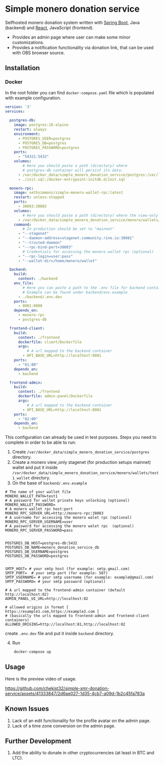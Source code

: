 # Simple monero donation service 

Selfhosted monero donation system written with [Spring Boot](https://spring.io/projects/spring-boot), Java (backend) and [React](https://react.dev/), JavaScript (frontend).

- Provides an admin page where user can make some minor customizations.
- Provides a notification functionality via donation link, that can be used with OBS browser source.


## Installation


### Docker

In the root folder you can find ```docker-compose.yaml``` file which is populated with example configuration.
```yml
version: '3'
services:
  
  postgres-db:
    image: postgres:16-alpine
    restart: always
    environment:
      - POSTGRES_USER=postgres
      - POSTGRES_DB=postgres
      - POSTGRES_PASSWORD=postgres
    ports:
      - "54321:5432"
    volumes:
        # Here you should paste a path (directory) where 
        # postgres-db container will persist its data.
      - /var/docker_data/simple_monero_donation_service/postgres:/var/lib/postgresql/data
      - ./init.sql:/docker-entrypoint-initdb.d/init.sql

  monero-rpc:
    image: sethsimmons/simple-monero-wallet-rpc:latest
    restart: unless-stopped
    ports:
      - 38083:38083
    volumes:
        # Here you should paste a path (directory) where the view-only monero wallet is located.
      - /var/docker_data/simple_monero_donation_service/monero/wallets/test1_wallet:/home/monero/wallet
    command: 
        # In production should be set to "mainnet"
      - "--stagenet" 
      - "--daemon-address=stagenet.community.rino.io:38081"
      - "--trusted-daemon" 
      - "--rpc-bind-port=38083" 
        # Credentials for accessing the monero wallet rpc (optional) 
      - "--rpc-login=user:pass" 
      - "--wallet-dir=/home/monero/wallet"

  backend:
    build:
      context: ./backend
    env_file:
        # Here you can paste a path to the .env file for backend container.
        # Example can be found under backend/env.example
      - ./backend/.env.dev
    ports:
      - 8081:8080
    depends_on:
      - monero-rpc
      - postgres-db

  frontend-client:
    build:
      context: ./frontend
      dockerfile: client/Dockerfile
      args:
          # A url mapped to the backend container
        - API_BASE_URL=http://localhost:8081
    ports:
      - "81:80"
    depends_on:
      - backend

  frontend-admin:
    build:
      context: ./frontend
      dockerfile: admin-panel/Dockerfile
      args:
          # A url mapped to the backend container
        - API_BASE_URL=http://localhost:8081
    ports:
      - "82:80"
    depends_on:
      - backend
```
This configuration can already be used in test purposes. Steps you need to complete in order to be able to run:
1. Create ```/var/docker_data/simple_monero_donation_service/postgres``` directory.
2. Create a monero view_only stagenet (for production setups mainnet) wallet and put it inside ```/var/docker_data/simple_monero_donation_service/monero/wallets/test1_wallet``` directory.
3. On the base of ```backend/.env.example``` 
``` shell
# The name of your wallet file
MONERO_WALLET_PATH=test1 
# A password for wallet private keys unlocking (optional)
MONERO_WALLET_PASSWORD=  
# A monero wallet rpc host:port 
MONERO_RPC_SERVER_URL=http://monero-rpc:38083
# A username for accessing the monero walet rpc (optional) 
MONERO_RPC_SERVER_USERNAME=user 
# A password for accessing the monero walet rpc  (optional)  
MONERO_RPC_SERVER_PASSWORD=pass


POSTGRES_DB_HOST=postgres-db:5432
POSTGRES_DB_NAME=monero_donation_service_db
POSTGRES_DB_USERNAME=postgres
POSTGRES_DB_PASSWORD=postgres


SMTP_HOST= # your smtp host (for example: smtp.gmail.com)
SMTP_PORT=  # your smtp port (for example: 587)
SMTP_USERNAME= # your smtp username (for example: example@gmail.com)
SMTP_PASSWORD= # your smtp password (optional)

# A url mapped to the frontend-admin container (default http://localhost:82)
ADMIN_PANEL_UI_URL=http://localhost:82  

# allowed origins in format [ https://example1.com,https://example2.com ]
# (basically the urls mapped to frontend-admin and frontend-client containers)
ALLOWED_ORIGINS=http://localhost:81,http://localhost:82  
```
create ```.env.dev``` file and put it inside ```backend``` directory.

4. Run 
```bash 
    docker-compose up
``` 

## Usage 
Here is the preview video of usage. 

https://github.com/chekist32/simple-xmr-donation-service/assets/41333847/2d6ae027-1d35-4cb7-a09d-1b2c45fa783a


## Known Issues
1. Lack of an edit functionality for the profile avatar on the admin page.
2. Lack of a time zone conversion on the admin page.


## Further Development
1. Add the ability to donate in other cryptocurrencies (at least in BTC and LTC).